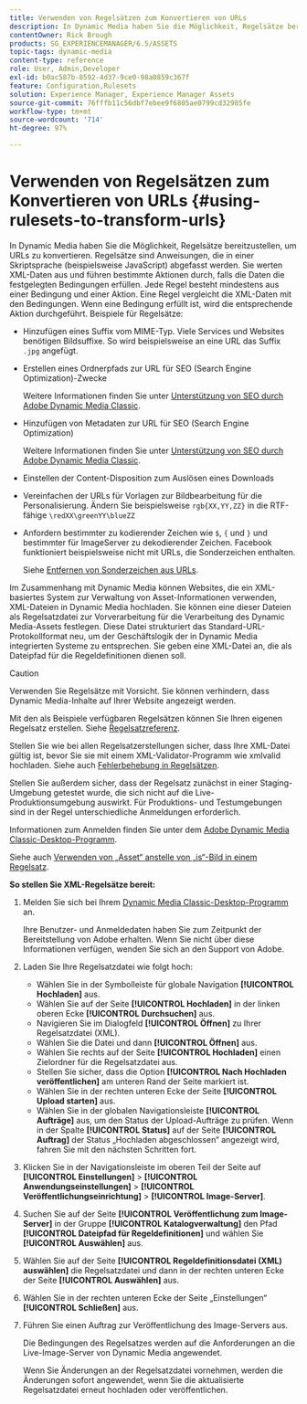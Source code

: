 ```yaml
---
title: Verwenden von Regelsätzen zum Konvertieren von URLs
description: In Dynamic Media haben Sie die Möglichkeit, Regelsätze bereitzustellen, um URLs zu konvertieren. Regelsätze sind Anweisungen, die in einer Skriptsprache (beispielsweise JavaScript) abgefasst werden. Sie werten XML-Daten aus und führen bestimmte Aktionen durch, falls die Daten die festgelegten Bedingungen erfüllen.
contentOwner: Rick Brough
products: SG_EXPERIENCEMANAGER/6.5/ASSETS
topic-tags: dynamic-media
content-type: reference
role: User, Admin,Developer
exl-id: b0ac587b-8592-4d37-9ce0-98a0859c367f
feature: Configuration,Rulesets
solution: Experience Manager, Experience Manager Assets
source-git-commit: 76fffb11c56dbf7ebee9f6805ae0799cd32985fe
workflow-type: tm+mt
source-wordcount: '714'
ht-degree: 97%

---
```


# Verwenden von Regelsätzen zum Konvertieren von URLs {#using-rulesets-to-transform-urls}

In Dynamic Media haben Sie die Möglichkeit, Regelsätze bereitzustellen, um URLs zu konvertieren. Regelsätze sind Anweisungen, die in einer Skriptsprache (beispielsweise JavaScript) abgefasst werden. Sie werten XML-Daten aus und führen bestimmte Aktionen durch, falls die Daten die festgelegten Bedingungen erfüllen. Jede Regel besteht mindestens aus einer Bedingung und einer Aktion. Eine Regel vergleicht die XML-Daten mit den Bedingungen. Wenn eine Bedingung erfüllt ist, wird die entsprechende Aktion durchgeführt. Beispiele für Regelsätze:

* Hinzufügen eines Suffix vom MIME-Typ. Viele Services und Websites benötigen Bildsuffixe. So wird beispielsweise an eine URL das Suffix `.jpg` angefügt.
* Erstellen eines Ordnerpfads zur URL für SEO (Search Engine Optimization)-Zwecke

  Weitere Informationen finden Sie unter [Unterstützung von SEO durch Adobe Dynamic Media Classic](/help/assets/assets/s7_seo.pdf).

* Hinzufügen von Metadaten zur URL für SEO (Search Engine Optimization)

  Weitere Informationen finden Sie unter [Unterstützung von SEO durch Adobe Dynamic Media Classic](/help/assets/assets/s7_seo.pdf).

* Einstellen der Content-Disposition zum Auslösen eines Downloads
* Vereinfachen der URLs für Vorlagen zur Bildbearbeitung für die Personalisierung. Ändern Sie beispielsweise `rgb{XX,YY,ZZ}` in die RTF-fähige `\redXX\greenYY\blueZZ`

* Anfordern bestimmter zu kodierender Zeichen wie `$`, `{` und `}` und bestimmter für ImageServer zu dekodierender Zeichen. Facebook funktioniert beispielsweise nicht mit URLs, die Sonderzeichen enthalten.

  Siehe [Entfernen von Sonderzeichen aus URLs](https://helpx.adobe.com/de/experience-manager/scene7/kb/base/scene7-rulesets/remove-special-characters-urls.html).

Im Zusammenhang mit Dynamic Media können Websites, die ein XML-basiertes System zur Verwaltung von Asset-Informationen verwenden, XML-Dateien in Dynamic Media hochladen. Sie können eine dieser Dateien als Regelsatzdatei zur Vorverarbeitung für die Verarbeitung des Dynamic Media-Assets festlegen. Diese Datei strukturiert das Standard-URL-Protokollformat neu, um der Geschäftslogik der in Dynamic Media integrierten Systeme zu entsprechen. Sie geben eine XML-Datei an, die als Dateipfad für die Regeldefinitionen dienen soll.

>[!CAUTION]
>
>Verwenden Sie Regelsätze mit Vorsicht. Sie können verhindern, dass Dynamic Media-Inhalte auf Ihrer Website angezeigt werden.

Mit den als Beispiele verfügbaren Regelsätzen können Sie Ihren eigenen Regelsatz erstellen.
Siehe [Regelsatzreferenz](https://experienceleague.adobe.com/docs/dynamic-media-developer-resources/image-serving-api/image-serving-api/rule-set-reference/c-rule-set-reference.html?lang=de).

Stellen Sie wie bei allen Regelsatzerstellungen sicher, dass Ihre XML-Datei gültig ist, bevor Sie sie mit einem XML-Validator-Programm wie xmlvalid hochladen.
Siehe auch [Fehlerbehebung in Regelsätzen](https://helpx.adobe.com/de/experience-manager/scene7/kb/base/scene7-rulesets/scene7-ruleset-troubleshooting.html).

Stellen Sie außerdem sicher, dass der Regelsatz zunächst in einer Staging-Umgebung getestet wurde, die sich nicht auf die Live-Produktionsumgebung auswirkt.
Für Produktions- und Testumgebungen sind in der Regel unterschiedliche Anmeldungen erforderlich.

Informationen zum Anmelden finden Sie unter dem [Adobe Dynamic Media Classic-Desktop-Programm](https://experienceleague.adobe.com/docs/dynamic-media-classic/using/getting-started/signing-out.html?lang=de#sign-in-dmc-app).

<!-- OBSOLETE INFORMATION * **NA staging environment** login page: [https://s7sps1-staging.scene7.com/IpsWeb/](https://s7sps1-staging.scene7.com/IpsWeb/)
* **EMEA staging environment** login page: [https://s7sps3-staging.scene7.com/IpsWeb/](https://s7sps3-staging.scene7.com/IpsWeb/)
* **JAPAC staging environment** login page: [https://s7sps5-staging.scene7.com/IpsWeb/](https://s7sps5-staging.scene7.com/IpsWeb/) -->

Siehe auch [Verwenden von „Asset“ anstelle von „is“-Bild in einem Regelsatz](https://helpx.adobe.com/de/experience-manager/scene7/kb/base/scene7-rulesets/ruleset-asset-instead-image.html).

**So stellen Sie XML-Regelsätze bereit:**

1. Melden Sie sich bei Ihrem [Dynamic Media Classic-Desktop-Programm](https://experienceleague.adobe.com/docs/dynamic-media-classic/using/getting-started/signing-out.html?lang=de#sign-in-dmc-app) an.

   Ihre Benutzer- und Anmeldedaten haben Sie zum Zeitpunkt der Bereitstellung von Adobe erhalten. Wenn Sie nicht über diese Informationen verfügen, wenden Sie sich an den Support von Adobe.

1. Laden Sie Ihre Regelsatzdatei wie folgt hoch:

   * Wählen Sie in der Symbolleiste für globale Navigation **[!UICONTROL Hochladen]** aus.
   * Wählen Sie auf der Seite **[!UICONTROL Hochladen]** in der linken oberen Ecke **[!UICONTROL Durchsuchen]** aus.
   * Navigieren Sie im Dialogfeld **[!UICONTROL Öffnen]** zu Ihrer Regelsatzdatei (XML).
   * Wählen Sie die Datei und dann **[!UICONTROL Öffnen]** aus.
   * Wählen Sie rechts auf der Seite **[!UICONTROL Hochladen]** einen Zielordner für die Regelsatzdatei aus.
   * Stellen Sie sicher, dass die Option **[!UICONTROL Nach Hochladen veröffentlichen]** am unteren Rand der Seite markiert ist.
   * Wählen Sie in der rechten unteren Ecke der Seite **[!UICONTROL Upload starten]** aus.
   * Wählen Sie in der globalen Navigationsleiste **[!UICONTROL Aufträge]** aus, um den Status der Upload-Aufträge zu prüfen. Wenn in der Spalte **[!UICONTROL Status]** auf der Seite **[!UICONTROL Auftrag]** der Status „Hochladen abgeschlossen“ angezeigt wird, fahren Sie mit den nächsten Schritten fort.

1. Klicken Sie in der Navigationsleiste im oberen Teil der Seite auf **[!UICONTROL Einstellungen]** > **[!UICONTROL Anwendungseinstellungen]** > **[!UICONTROL Veröffentlichungseinrichtung]** > **[!UICONTROL Image-Server]**.
1. Suchen Sie auf der Seite **[!UICONTROL Veröffentlichung zum Image-Server]** in der Gruppe **[!UICONTROL Katalogverwaltung]** den Pfad **[!UICONTROL Dateipfad für Regeldefinitionen]** und wählen Sie **[!UICONTROL Auswählen]** aus.
1. Wählen Sie auf der Seite **[!UICONTROL Regeldefinitionsdatei (XML) auswählen]** die Regelsatzdatei und dann in der rechten unteren Ecke der Seite **[!UICONTROL Auswählen]** aus.
1. Wählen Sie in der rechten unteren Ecke der Seite „Einstellungen“ **[!UICONTROL Schließen]** aus.
1. Führen Sie einen Auftrag zur Veröffentlichung des Image-Servers aus.

   Die Bedingungen des Regelsatzes werden auf die Anforderungen an die Live-Image-Server von Dynamic Media angewendet.

   Wenn Sie Änderungen an der Regelsatzdatei vornehmen, werden die Änderungen sofort angewendet, wenn Sie die aktualisierte Regelsatzdatei erneut hochladen oder veröffentlichen.
